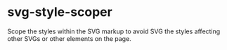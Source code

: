 # svg-style-scoper
Scope the styles within the SVG markup to avoid SVG the styles affecting other SVGs or other elements on the page. 
